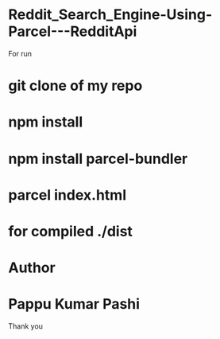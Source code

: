 # Reddit_Search_Engine-Using-Parcel---RedditApi

For run 
# git clone of my repo
# npm install

# npm install parcel-bundler
# parcel index.html

# for compiled ./dist

# Author
# Pappu Kumar Pashi
Thank you
